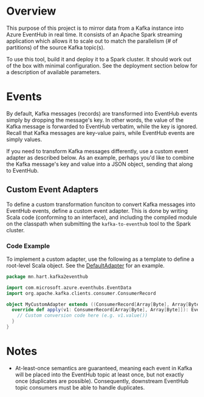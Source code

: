 # Overview
This purpose of this project is to mirror data from a Kafka instance into Azure EventHub in real time. It consists of an Apache Spark streaming application which allows it to scale out to match the parallelism (# of partitions) of the source Kafka topic(s).

To use this tool, build it and deploy it to a Spark cluster. It should work out of the box with minimal configuration. See the deployment section below for a description of available parameters.

# Events
By default, Kafka messages (records) are transformed into EventHub events simply by dropping the message's key. In other words, the value of the Kafka message is forwarded to EventHub verbatim, while the key is ignored. Recall that Kafka messages are key-value pairs, while EventHub events are simply values.

If you need to transform Kafka messages differently, use a custom event adapter as described below. As an example, perhaps you'd like to combine the Kafka message's key and value into a JSON object, sending that along to EventHub.

## Custom Event Adapters
To define a custom transformation funciton to convert Kafka messages into EventHub events, define a custom event adapter. This is done by writing Scala code (conforming to an interface), and including the compiled module on the classpath when submitting the `kafka-to-eventhub` tool to the Spark cluster.

### Code Example
To implement a custom adapter, use the following as a template to define a root-level Scala object. See the [DefaultAdapter](src/main/scala/mn/hart/kafka2eventhub/DefaultAdapter.scala) for an example.

```scala
package mn.hart.kafka2eventhub

import com.microsoft.azure.eventhubs.EventData
import org.apache.kafka.clients.consumer.ConsumerRecord

object MyCustomAdapter extends ((ConsumerRecord[Array[Byte], Array[Byte]]) => EventData) with Serializable {
  override def apply(v1: ConsumerRecord[Array[Byte], Array[Byte]]): EventData = {
    // Custom conversion code here (e.g. v1.value())
  }
}
```

# Notes
- At-least-once semantics are guaranteed, meaning each event in Kafka will be placed into the EventHub topic at least once, but not exactly once (duplicates are possible). Consequently, downstream EventHub topic consumers must be able to handle duplicates.
